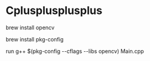 # Cplusplusplusplus

brew install opencv

brew install pkg-config

run g++ $(pkg-config --cflags --libs opencv) Main.cpp 
